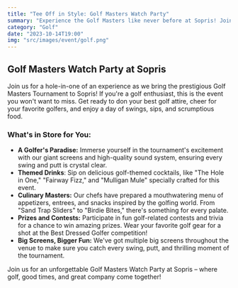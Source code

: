 ```yaml
---
title: "Tee Off in Style: Golf Masters Watch Party"
summary: "Experience the Golf Masters like never before at Sopris! Join us for an exciting day of golf, delicious food, and themed cocktails. We'll have the tournament on our giant screens, golf-themed cocktails and scrumptious bites, and contests with prizes!"
category: "Golf"
date: "2023-10-14T19:00"
img: "src/images/event/golf.png"
---
```

## **Golf Masters Watch Party at Sopris**
Join us for a hole-in-one of an experience as we bring the prestigious Golf Masters Tournament to Sopris! If you're a golf enthusiast, this is the event you won't want to miss. Get ready to don your best golf attire, cheer for your favorite golfers, and enjoy a day of swings, sips, and scrumptious food.

### **What's in Store for You:**
* **A Golfer's Paradise:** Immerse yourself in the tournament's excitement with our giant screens and high-quality sound system, ensuring every swing and putt is crystal clear.
* **Themed Drinks**: Sip on delicious golf-themed cocktails, like "The Hole in One," "Fairway Fizz," and "Mulligan Mule" specially crafted for this event.
* **Culinary Masters:** Our chefs have prepared a mouthwatering menu of appetizers, entrees, and snacks inspired by the golfing world. From "Sand Trap Sliders" to "Birdie Bites," there's something for every palate.
* **Prizes and Contests:** Participate in fun golf-related contests and trivia for a chance to win amazing prizes. Wear your favorite golf gear for a shot at the Best Dressed Golfer competition!
* **Big Screens, Bigger Fun:** We've got multiple big screens throughout the venue to make sure you catch every swing, putt, and thrilling moment of the tournament.


Join us for an unforgettable Golf Masters Watch Party at Sopris – where golf, good times, and great company come together!